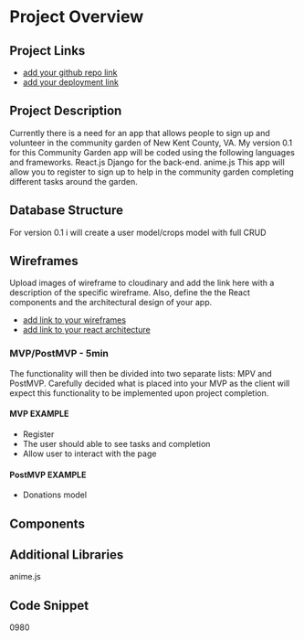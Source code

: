 # Project Overview

## Project Links

- [add your github repo link]()
- [add your deployment link]()

## Project Description

Currently there is a need for an app that allows people to sign up and volunteer in the community garden of New Kent County, VA.
My version 0.1 for this Community Garden app will be coded using the following languages and frameworks.
React.js
Django for the back-end.
anime.js 
This app will allow you to register to sign up to help in the community garden completing different tasks around the garden.

## Database Structure

For version 0.1 i will create a user model/crops model with full CRUD 


## Wireframes

Upload images of wireframe to cloudinary and add the link here with a description of the specific wireframe. Also, define the the React components and the architectural design of your app.

- [add link to your wireframes]()
- [add link to your react architecture]()


### MVP/PostMVP - 5min

The functionality will then be divided into two separate lists: MPV and PostMVP.  Carefully decided what is placed into your MVP as the client will expect this functionality to be implemented upon project completion.  

#### MVP EXAMPLE
- Register 
- The user should able to see tasks and completion 
- Allow user to interact with the page

#### PostMVP EXAMPLE

- Donations model

## Components

## Additional Libraries
anime.js

## Code Snippet

0980

